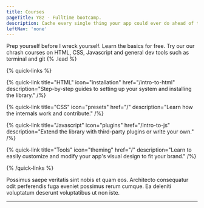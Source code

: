 ```yaml
---
title: Courses
pageTitle: Y8z - Fulltime bootcamp.
description: Cache every single thing your app could ever do ahead of time, so your code never even has to run at all.
leftNav: 'none'
---
```


Prep yourself before I wreck yourself. Learn the basics for free.  Try our our chrash courses on HTML, CSS, Javascript and general dev tools such as terminal and git {% .lead %}

{% quick-links %}

{% quick-link title="HTML" icon="installation" href="/intro-to-html" description="Step-by-step guides to setting up your system and installing the library." /%}

{% quick-link title="CSS" icon="presets" href="/" description="Learn how the internals work and contribute." /%}

{% quick-link title="Javascript" icon="plugins" href="/intro-to-js" description="Extend the library with third-party plugins or write your own." /%}

{% quick-link title="Tools" icon="theming" href="/" description="Learn to easily customize and modify your app's visual design to fit your brand." /%}

{% /quick-links %}

Possimus saepe veritatis sint nobis et quam eos. Architecto consequatur odit perferendis fuga eveniet possimus rerum cumque. Ea deleniti voluptatum deserunt voluptatibus ut non iste.

---